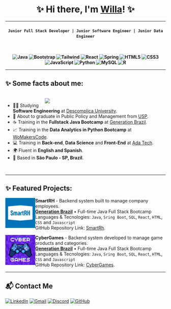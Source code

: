 <!-- [![Typing SVG](https://readme-typing-svg.herokuapp.com/?color=00FFFF&size=35&center=true&vCenter=true&width=1000&lines=Hello,+my+name+is+Willa+Evangelista;I'm+23+years+old;I'm+from+Brazil;I'm+a+full-stack+developer;Be+Welcome!+:%29)](https://git.io/typing-svg) -->
<div align=center>
 
# ✨ Hi there, I'm <a href="https://www.linkedin.com/in/willaevangelista/">Willa</a>! ✨

</div>


***********

<div align=center>
<b>

 #### `Junior Full Stack Developer | Junior Software Engineer | Junior Data Engineer`
<br>

![Java](https://img.shields.io/badge/java-%23ED8B00.svg?style=for-the-badge&logo=openjdk&logoColor=white)
![Bootstrap](https://img.shields.io/badge/-boostrap-0D1117?style=for-the-badge&logo=bootstrap&labelColor=0D1117)
![Tailwind](https://img.shields.io/badge/tailwindcss-%2338B2AC.svg?style=for-the-badge&logo=tailwind-css&logoColor=white)
![React](https://img.shields.io/badge/React-20232A?style=for-the-badge&logo=react&logoColor=61DAFB)
![Spring](https://img.shields.io/badge/spring-%236DB33F.svg?style=for-the-badge&logo=spring&logoColor=white)
![HTML5](https://img.shields.io/badge/HTML5-E34F26?style=for-the-badge&logo=html5&logoColor=white)
![CSS3](https://img.shields.io/badge/CSS3-1572B6?style=for-the-badge&logo=css3&logoColor=white)
![JavaScript](https://img.shields.io/badge/JavaScript-F7DF1E?style=for-the-badge&logo=javascript&logoColor=black)
![Python](https://img.shields.io/badge/python-3670A0?style=for-the-badge&logo=python&logoColor=ffdd54)
![MySQL](https://img.shields.io/badge/MySQL-00000F?style=for-the-badge&logo=mysql&logoColor=white)
![R](https://img.shields.io/badge/R-276DC3?style=for-the-badge&logo=r&logoColor=white)

</b>
</div>

***********
## ✨ Some facts about me:
<br>
<img align="right" width="380" src="https://i.pinimg.com/originals/19/b2/8c/19b28c8372aaec65623f7ee7332e74be.gif"/>

- 👩‍💻 Studying **Software Engineering** at [Descomplica University](https://descomplica.com.br/faculdade/b/).
- 💼 About to graduate in Public Policy and Management from [USP](https://www5.usp.br/).
- ☕ Training in the **Fullstack Java Bootcamp** at [Generation Brazil](https://brazil.generation.org/programas/new-pessoa-desenvolvedora-fullstack-java/).
- 📈 Training in the **Data Analytics in Python Bootcamp** at [WoMakersCode](https://womakerscode.org/data-analytics/?gad_source=1&gclid=Cj0KCQiAwtu9BhC8ARIsAI9JHakroq0qHa-qrc-GNOQJfN2idiT-neTvY25jyUb7rMh5L1Dv0zcZPa0aAsUXEALw_wcB).
- 💻 Training in **Back-end**, **Data Science** and **Front-End** at [Ada Tech](https://ada.tech/oportunidades/santander-tech-mais).
- 🌍 Fluent in **English and Spanish**.
- 📍 Based in **São Paulo - SP, Brazil**.
<br>

***********

## ✨ Featured Projects: 

[<img align="left" height="94px" width="94px" alt="Warpnet" src="https://github.com/willaevangelista/smart-rh_java/blob/8ef962e852ca84ed22348cbd1dc96900bd217879/src/main/resources/img/SmartRH_logo.png"/>](https://github.com/willaevangelista/)

**SmartRH** - Backend system built to manage company employees. \
[**Generation Brazil**](https://brazil.generation.org/) • Full-time Java Full Stack Bootcamp \
Languages & Tecnologies: `Java`, `Sring Boot`, `SQL`, `React`, `HTML`, `CSS` and `Javascript`\
GitHub Repository Link: [SmartRh](https://github.com/willaevangelista/smart-rh_java/).
<br/>

[<img align="left" height="94px" width="94px" alt="Warpnet" src="https://github.com/willaevangelista/cyber-games_java/blob/2129224cba0d3669443851d77cd08798e66367aa/src/img/CyberGames_logo.png"/>](https://github.com/willaevangelista/)

**CyberGames** - Backend system developed to manage game products and categories. \
[**Generation Brazil**](https://brazil.generation.org/) • Full-time Java Full Stack Bootcamp \
Languages & Tecnologies: `Java`, `Sring Boot`, `SQL`, `React`, `HTML`, `CSS` and `Javascript`\
GitHub Repository Link: [CyberGames](https://github.com/willaevangelista/cyber-games_java).
<br/>

***********

## 📬 Contact Me
[![LinkedIn](https://img.shields.io/badge/LinkedIn-0077B5?style=for-the-badge&logo=linkedin&logoColor=white)](https://www.linkedin.com/in/willaevangelista/) 
[![Gmail](https://img.shields.io/badge/Gmail-333333?style=for-the-badge&logo=gmail&logoColor=red)](mailto:willaevangelista.pro@gmail.com) 
[![Discord](https://img.shields.io/badge/Discord-7289DA?style=for-the-badge&logo=discord&logoColor=white)](https://discord.com/channels/@wiwitty/) 
[![GitHub](https://img.shields.io/badge/GitHub-100000?style=for-the-badge&logo=github&logoColor=white)](https://github.com/willaevangelista)
